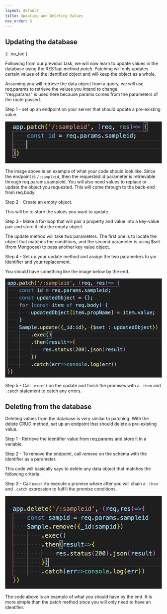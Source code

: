 ```yaml
---
layout: default
title: Updating and Deleting Values
nav_order: 6
---
```


## Updating the database
{: .no_toc }


Following from our previous task, we will now learn to update values in the database using the RESTapi method _patch_. Patching will only updates certain values of the identified object and will keep the object as a whole.

Assuming you will retrieve the data object from a query, we will use req.params to retrieve the values you intend to change.  
"req.params" is used here because params comes from the parameters of the route passed.  

Step 1 - set up an endpoint on your server that should update a pre-existing value. 

![reqparams](https://github.com/eswong610/user-guide-docs/blob/gh-pages/assets/images/reqparams2.png?raw=true)

The image above is an example of what your code should look like. Since the endpoint is `/:sampleid`, then the requested id parameter is retrievable through req.params.sampleid. You will also need values to replace or update the object you requested.
This will come through to the back-end from req.body. 

Step 2 - Create an empty object.

This will be to store the values you want to update.

Step 3 - Make a for-loop that will pair a property and value into a key-value pair and store it into the empty object. 

The update method will take two parameters. The first one is to locate the object that matches the conditions, and the second parameter is using $set (from Mongoose) to pass another key value object.

Step 4 - Set up your update method and assign the two parameters to yur identifier and your replacement. 

You should have something like the image below by the end.

![patchmethod](https://github.com/eswong610/user-guide-docs/blob/gh-pages/assets/images/patchsample.png?raw=true)

Step 5 - Call `.exec()` on the update and finish the promises with a `.then` and `.catch` statement to catch any errors. 

## Deleting from the database
Deleting values from the database is very similar to patching. With the delete CRUD method, set up an endpoint that should delete a pre-existing value. 

Step 1 - Retrieve the identifier value from req.params and store it in a variable.

Step 2 - To remove the endpoint, call _remove_ on the schema with the identifier as a parameter.

This code will basically says to delete any data object that matches the following criteria.

Step 3 - Call `exec()`to execute a promise where after you will chain a `.then` and `.catch` expression to fulfill the promise conditions. 

![sampledel](https://github.com/eswong610/user-guide-docs/blob/gh-pages/assets/images/deletesample.png?raw=true)

The code above is an example of what you should have by the end. It is more simple than the patch method since you will only need to have an identifier.
